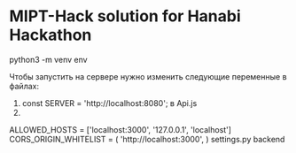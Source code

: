 # MIPT-Hack solution for Hanabi Hackathon

python3 -m venv env

Чтобы запустить на сервере нужно изменить следующие переменные
в файлах:
1) const SERVER = 'http://localhost:8080'; в Api.js
2) 
ALLOWED_HOSTS = ['localhost:3000', '127.0.0.1', 'localhost']
CORS_ORIGIN_WHITELIST = (
    'http://localhost:3000',
)
settings.py backend
